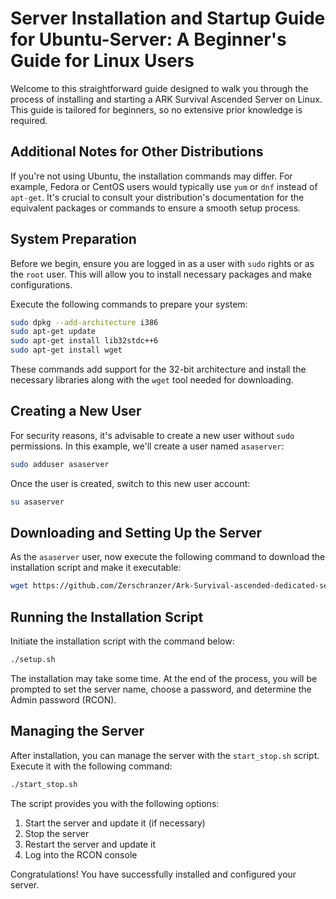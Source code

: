 # Server Installation and Startup Guide for Ubuntu-Server: A Beginner's Guide for Linux Users

Welcome to this straightforward guide designed to walk you through the process of installing and starting a ARK Survival Ascended Server on Linux. This guide is tailored for beginners, so no extensive prior knowledge is required.

## Additional Notes for Other Distributions
If you're not using Ubuntu, the installation commands may differ. For example, Fedora or CentOS users would typically use `yum` or `dnf` instead of `apt-get`. It's crucial to consult your distribution's documentation for the equivalent packages or commands to ensure a smooth setup process.

## System Preparation

Before we begin, ensure you are logged in as a user with `sudo` rights or as the `root` user. This will allow you to install necessary packages and make configurations.

Execute the following commands to prepare your system:

```bash
sudo dpkg --add-architecture i386
sudo apt-get update
sudo apt-get install lib32stdc++6
sudo apt-get install wget
```

These commands add support for the 32-bit architecture and install the necessary libraries along with the `wget` tool needed for downloading.

## Creating a New User

For security reasons, it's advisable to create a new user without `sudo` permissions. In this example, we'll create a user named `asaserver`:

```bash
sudo adduser asaserver
```

Once the user is created, switch to this new user account:

```bash
su asaserver
```

## Downloading and Setting Up the Server

As the `asaserver` user, now execute the following command to download the installation script and make it executable:

```bash
wget https://github.com/Zerschranzer/Ark-Survival-ascended-dedicated-server-without-docker/raw/main/setup.sh && chmod +x setup.sh
```

## Running the Installation Script

Initiate the installation script with the command below:

```bash
./setup.sh
```

The installation may take some time. At the end of the process, you will be prompted to set the server name, choose a password, and determine the Admin password (RCON).

## Managing the Server

After installation, you can manage the server with the `start_stop.sh` script. Execute it with the following command:

```bash
./start_stop.sh
```

The script provides you with the following options:

1. Start the server and update it (if necessary)
2. Stop the server
3. Restart the server and update it
4. Log into the RCON console

Congratulations! You have successfully installed and configured your server.

